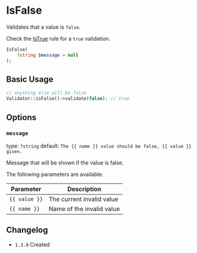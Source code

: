 # IsFalse

Validates that a value is `false`.

Check the [IsTrue](03-rules_is-true.md) rule for a `true` validation.

```php
IsFalse(
    ?string $message = null
);
```

## Basic Usage

```php
// anything else will be false
Validator::isFalse()->validate(false); // true
```

## Options

### `message`

type: `?string` default: `The {{ name }} value should be false, {{ value }} given.`

Message that will be shown if the value is false.

The following parameters are available:

| Parameter     | Description               |
|---------------|---------------------------|
| `{{ value }}` | The current invalid value |
| `{{ name }}`  | Name of the invalid value |

## Changelog

- `1.3.0` Created